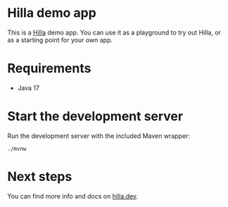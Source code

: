 # Hilla demo app

This is a [Hilla](https://hilla.dev) demo app. You can use it as a playground to try out Hilla, or as a starting point for your own app.

# Requirements

- Java 17

# Start the development server

Run the development server with the included Maven wrapper:

```
./mvnw
```

# Next steps

You can find more info and docs on [hilla.dev](https://hilla.dev).
